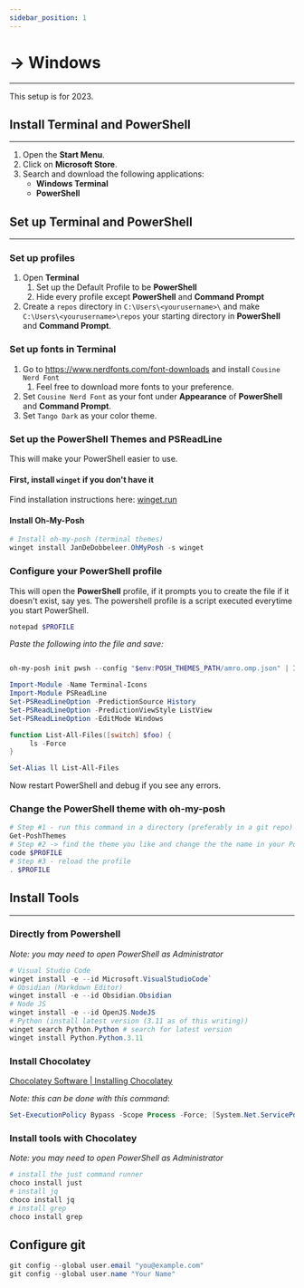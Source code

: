 ```yaml
---
sidebar_position: 1
---
```


# → Windows
---

This setup is for 2023.

## Install Terminal and PowerShell
---

1. Open the **Start Menu**.
2. Click on **Microsoft Store**.
3. Search and download the following applications:
   * **Windows Terminal**
   * **PowerShell**


## Set up Terminal and PowerShell
---

### Set up profiles
1. Open **Terminal**
	1. Set up the Default Profile to be **PowerShell**
	2. Hide every profile except **PowerShell** and **Command Prompt**
2. Create a `repos` directory in ```C:\Users\<yourusername>\``` and make ```C:\Users\<yourusername>\repos``` your starting directory in **PowerShell** and **Command Prompt**.

### Set up fonts in Terminal

1. Go to https://www.nerdfonts.com/font-downloads and install `Cousine Nerd Font`
	1. Feel free to download more fonts to your preference.
2. Set `Cousine Nerd Font` as your font under **Appearance** of **PowerShell** and **Command Prompt**.
3. Set `Tango Dark` as your color theme.

### Set up the PowerShell Themes and PSReadLine

This will make your PowerShell easier to use.

#### First, install `winget` if you don't have it

Find installation instructions here: [winget.run](https://winget.run/)

#### Install Oh-My-Posh

```powershell
# Install oh-my-posh (terminal themes)
winget install JanDeDobbeleer.OhMyPosh -s winget
```

### Configure your PowerShell profile

This will open the **PowerShell** profile, if it prompts you to create the file if it doesn't exist, say yes. The powershell profile is a script executed everytime you start PowerShell. 

```powershell
notepad $PROFILE
```

*Paste the following into the file and save:*

```powershell

oh-my-posh init pwsh --config "$env:POSH_THEMES_PATH/amro.omp.json" | Invoke-Expression

Import-Module -Name Terminal-Icons
Import-Module PSReadLine
Set-PSReadLineOption -PredictionSource History
Set-PSReadLineOption -PredictionViewStyle ListView
Set-PSReadLineOption -EditMode Windows

function List-All-Files([switch] $foo) {
     ls -Force
}

Set-Alias ll List-All-Files
```

Now restart PowerShell and debug if you see any errors.

### Change the PowerShell theme with oh-my-posh

```powershell
# Step #1 - run this command in a directory (preferably in a git repo)
Get-PoshThemes
# Step #2 -> find the theme you like and change the the name in your PowerShell profile
code $PROFILE 
# Step #3 - reload the profile
. $PROFILE
```

## Install Tools
---

### Directly from Powershell

*Note: you may need to open PowerShell as Administrator*

```powershell
# Visual Studio Code
winget install -e --id Microsoft.VisualStudioCode`
# Obsidian (Markdown Editor)
winget install -e --id Obsidian.Obsidian
# Node JS
winget install -e --id OpenJS.NodeJS
# Python (install latest version (3.11 as of this writing))
winget search Python.Python # search for latest version
winget install Python.Python.3.11
```

### Install Chocolatey

[Chocolatey Software | Installing Chocolatey](https://chocolatey.org/install)

*Note: this can be done with this command*:
```powershell
Set-ExecutionPolicy Bypass -Scope Process -Force; [System.Net.ServicePointManager]::SecurityProtocol = [System.Net.ServicePointManager]::SecurityProtocol -bor 3072; iex ((New-Object System.Net.WebClient).DownloadString('https://community.chocolatey.org/install.ps1'))
```

### Install tools with Chocolatey
*Note: you may need to open PowerShell as Administrator*
```powershell
# install the just command runner
choco install just
# install jq
choco install jq
# install grep
choco install grep
```

## Configure git

```powershell
git config --global user.email "you@example.com"
git config --global user.name "Your Name"     
```